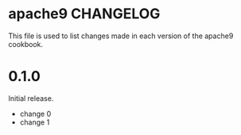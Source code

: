 # apache9 CHANGELOG

This file is used to list changes made in each version of the apache9 cookbook.

# 0.1.0

Initial release.

- change 0
- change 1

